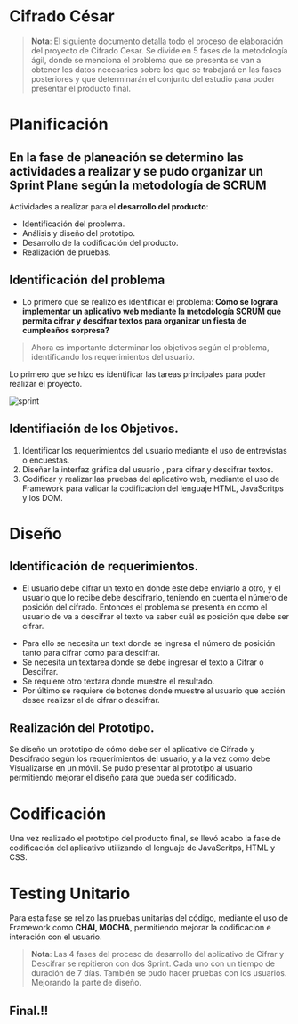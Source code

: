 # Cifrado César
> **Nota**: El siguiente documento detalla todo el proceso de elaboración del proyecto de Cifrado Cesar. Se divide en 5 fases de la metodología ágil, donde se menciona el problema que se presenta se van a obtener los datos necesarios sobre los que se trabajará en las fases posteriores y que determinarán el conjunto del estudio para poder presentar el producto final.
# Planificación 
En la fase de planeación se determino las actividades a realizar y se pudo organizar un **Sprint Plane** 
según la metodología de SCRUM
------------------------------------------------------------------------------------------------------------------------

Actividades a realizar para el **desarrollo del producto**:
+ Identificación del problema.
+ Análisis y diseño del prototipo.
+ Desarrollo de la codificación del producto.
+ Realización de pruebas.

## Identificación del problema
* Lo primero que se realizo es identificar el problema: **Cómo se lograra implementar un aplicativo web mediante la metodología SCRUM que permita cifrar y descifrar textos para organizar un fiesta de cumpleaños sorpresa?**
> Ahora es importante determinar los objetivos según el problema, identificando los requerimientos del usuario. 

Lo primero que se hizo es identificar las tareas principales para poder realizar el proyecto.

![sprint](https://drive.google.com/file/d/1vgtTiE6YqOyPBGlsX123NS1TjmS6cdhS/view?usp=sharing)

## Identifiación de los Objetivos.
1. Identificar los requerimientos del usuario mediante el uso de entrevistas o encuestas.
2. Diseñar la interfaz gráfica del usuario , para cifrar y descifrar textos.
3. Codificar y realizar las pruebas del aplicativo web, mediante el uso de Framework para validar la codificacion 
del lenguaje HTML, JavaScritps y los DOM.  

# Diseño

## Identificación de requerimientos.
*  El usuario debe cifrar un texto en donde este debe enviarlo a otro, y el usuario que lo recibe debe descifrarlo, 
teniendo en cuenta el número de posición del cifrado. Entonces el problema se presenta en como el usuario de va a descifrar el texto va saber cuál es posición que debe ser cifrar. 
+ Para ello se necesita un text donde se ingresa el número de posición tanto para cifrar como para descifrar.
+ Se necesita un textarea donde se debe ingresar el texto a Cifrar o Descifrar.
+ Se requiere otro textara donde muestre el resultado.
+ Por último se requiere de botones donde muestre al usuario que acción desee realizar el de cifrar o descifrar.

## Realización del Prototipo.
Se diseño un prototipo de cómo debe ser el aplicativo de Cifrado y Descifrado según los requerimientos del usuario, y a la vez como debe Visualizarse en un móvil. Se pudo presentar al prototipo al usuario permitiendo mejorar el diseño para que pueda ser codificado.

# Codificación
Una vez realizado el prototipo del producto final, se llevó acabo la fase de codificación del aplicativo utilizando el lenguaje de JavaScritps, HTML y CSS.
# Testing Unitario
Para esta fase se relizo  las pruebas unitarias del código, mediante el uso de Framework como **CHAI, MOCHA**, permitiendo mejorar la codificacion e interación con el usuario. 

>**Nota**: Las 4 fases del proceso de desarrollo del aplicativo de Cifrar y Descifrar se repitieron con dos Sprint. Cada uno con un tiempo de duración de 7 días. También se pudo hacer pruebas con los usuarios. Mejorando la parte de diseño.

Final.!!
------------------------------------------------------------------------------------------------------------------------
